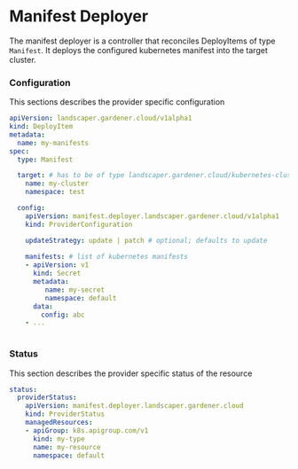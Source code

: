 # Manifest Deployer

The manifest deployer is a controller that reconciles DeployItems of type `Manifest`.
It deploys the configured kubernetes manifest into the target cluster.

### Configuration
This sections describes the provider specific configuration
```yaml
apiVersion: landscaper.gardener.cloud/v1alpha1
kind: DeployItem
metadata:
  name: my-manifests
spec:
  type: Manifest

  target: # has to be of type landscaper.gardener.cloud/kubernetes-cluster
    name: my-cluster
    namespace: test

  config:
    apiVersion: manifest.deployer.landscaper.gardener.cloud/v1alpha1
    kind: ProviderConfiguration

    updateStrategy: update | patch # optional; defaults to update
    
    manifests: # list of kubernetes manifests
    - apiVersion: v1
      kind: Secret
      metadata:
         name: my-secret
         namespace: default
      data:
        config: abc
    - ...
    
```

### Status
This section describes the provider specific status of the resource
```yaml
status:
  providerStatus:
    apiVersion: manifest.deployer.landscaper.gardener.cloud
    kind: ProviderStatus
    managedResources:
    - apiGroup: k8s.apigroup.com/v1
      kind: my-type
      name: my-resource
      namespace: default
```